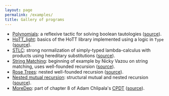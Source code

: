 ```yaml
---
layout: page
permalink: /examples/
title: Gallery of programs
---
```


- [Polynomials](examples/polynomials.html): a reflexive tactic for
  solving boolean tautologies
  ([source](http://github.com/mattam82/Coq-Equations/raw/master/examples/polynomials.v)).
- [HoTT_light](examples/HoTT_light.html): basics of the HoTT library
  implemented using a logic in `Type`
  ([source](http://github.com/mattam82/Coq-Equations/raw/master/examples/HoTT_light.v)).
- [STLC](examples/STLC.html): strong normalization of simply-typed
  lambda-calculus with products using hereditary substitutions
  ([source](http://github.com/mattam82/Coq-Equations/raw/master/examples/STLC.v)).
- [String Matching](examples/string_matching.html): beginning of example
  by Nicky Vazou on string matching, uses well-founded recursion
  ([source](http://github.com/mattam82/Coq-Equations/raw/master/examples/string_matching.v)).
- [Rose Trees](examples/RoseTree.html): nested well-founded recursion
  ([source](http://github.com/mattam82/Coq-Equations/raw/master/examples/RoseTree.v)).
- [Nested mutual recursion](examples/nested_mut_rec.html): structural mutual and nested recursion
  ([source](http://github.com/mattam82/Coq-Equations/raw/master/examples/nested_mut_rec.v)).
- [MoreDep](examples/MoreDep.html): part of chapter 8 of Adam
  Chlipala's [CPDT](http://adam.chlipala.net/cpdt/html/toc.html)
  ([source](http://github.com/mattam82/Coq-Equations/raw/master/examples/MoreDep.v)).
